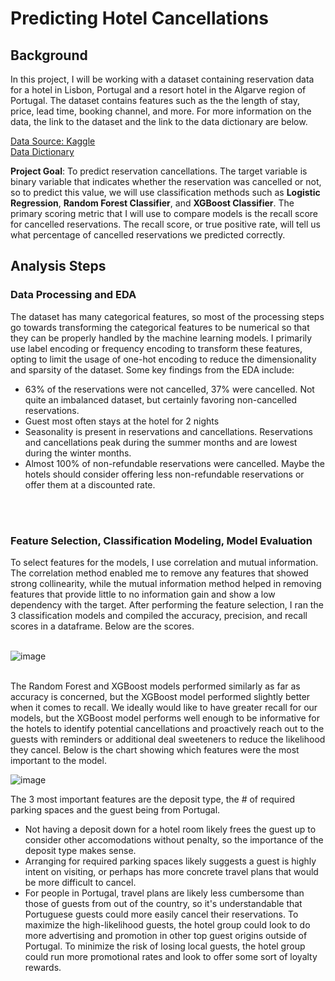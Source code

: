 # Predicting Hotel Cancellations

## Background

In this project, I will be working with a dataset containing reservation data for a hotel in Lisbon, Portugal and a resort hotel in the Algarve region of Portugal. The dataset contains features such as the the length of stay, price, lead time, booking channel, and more. For more information on the data, the link to the dataset and the link to the data dictionary are below.

[Data Source: Kaggle](https://www.kaggle.com/datasets/jessemostipak/hotel-booking-demand) <br>
[Data Dictionary](https://www.sciencedirect.com/science/article/pii/S2352340918315191)

**Project Goal**: To predict reservation cancellations. The target variable is binary variable that indicates whether the reservation was cancelled or not, so to predict this value, we will use classification methods such as **Logistic Regression**, **Random Forest Classifier**, and **XGBoost Classifier**. The primary scoring metric that I will use to compare models is the recall score for cancelled reservations. The recall score, or true positive rate, will tell us what percentage of cancelled reservations we predicted correctly. 


## Analysis Steps

### Data Processing and EDA
The dataset has many categorical features, so most of the processing steps go towards transforming the categorical features to be numerical so that they can be properly handled by the machine learning models. I primarily use label encoding or frequency encoding to transform these features, opting to limit the usage of one-hot encoding to reduce the dimensionality and sparsity of the dataset. Some key findings from the EDA include:
- 63% of the reservations were not cancelled, 37% were cancelled. Not quite an imbalanced dataset, but certainly favoring non-cancelled reservations.
- Guest most often stays at the hotel for 2 nights
- Seasonality is present in reservations and cancellations. Reservations and cancellations peak during the summer months and are lowest during the winter months.
- Almost 100% of non-refundable reservations were cancelled. Maybe the hotels should consider offering less non-refundable reservations or offer them at a discounted rate.
<br>
<br>

### Feature Selection, Classification Modeling, Model Evaluation
To select features for the models, I use correlation and mutual information. The correlation method enabled me to remove any features that showed strong collinearity, while the mutual information method helped in removing features that provide little to no information gain and show a low dependency with the target. After performing the feature selection, I ran the 3 classification models and compiled the accuracy, precision, and recall scores in a dataframe. Below are the scores. <br>
<br>

![image](https://user-images.githubusercontent.com/100224330/173500466-9ae98762-a9ed-49f3-9055-afbc98b554f8.png)<br>
<br>

The Random Forest and XGBoost models performed similarly as far as accuracy is concerned, but the XGBoost model performed slightly better when it comes to recall. We ideally would like to have greater recall for our models, but the XGBoost model performs well enough to be informative for the hotels to identify potential cancellations and proactively reach out to the guests with reminders or additional deal sweeteners to reduce the likelihood they cancel. Below is the chart showing which features were the most important to the model.

![image](https://user-images.githubusercontent.com/100224330/173502953-11d5ba50-c8e0-4e31-8e4c-9df2d91e4be3.png)

The 3 most important features are the deposit type, the # of required parking spaces and the guest being from Portugal.
- Not having a deposit down for a hotel room likely frees the guest up to consider other accomodations without penalty, so the importance of the deposit type makes sense. 
- Arranging for required parking spaces likely suggests a guest is highly intent on visiting, or perhaps has more concrete travel plans that would be more difficult to cancel.
- For people in Portugal, travel plans are likely less cumbersome than those of guests from out of the country, so it's understandable that Portuguese guests could more easily cancel their reservations. To maximize the high-likelihood guests, the hotel group could look to do more advertising and promotion in other top guest origins outside of Portugal. To minimize the risk of losing local guests, the hotel group could run more promotional rates and look to offer some sort of loyalty rewards.
